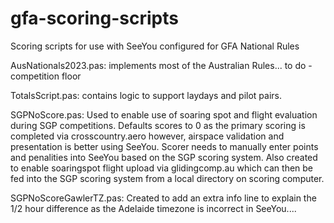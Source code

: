 # gfa-scoring-scripts
Scoring scripts for use with SeeYou configured for GFA National Rules

AusNationals2023.pas: implements most of the Australian Rules...
     to do - competition floor

TotalsScript.pas: contains logic to support laydays and pilot pairs.

SGPNoScore.pas: Used to enable use of soaring spot and flight evaluation during SGP competitions.  Defaults scores to 0 as the primary scoring is completed via crosscountry.aero however, airspace validation and presentation is better using SeeYou.  Scorer needs to manually enter points and penalities into SeeYou based on the SGP scoring system.  Also created to enable soaringspot flight upload via glidingcomp.au which can then be fed into the SGP scoring system from a local directory on scoring computer.

SGPNoScoreGawlerTZ.pas: Created to add an extra info line to explain the 1/2 hour difference as the Adelaide timezone is incorrect in SeeYou....   